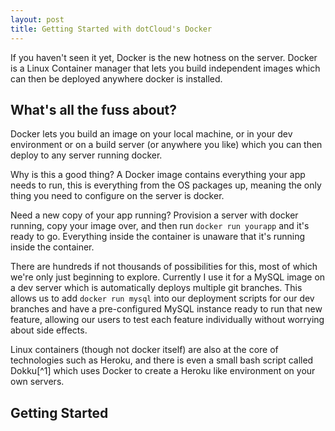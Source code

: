 ```yaml
---
layout: post
title: Getting Started with dotCloud's Docker
---
```


If you haven't seen it yet, Docker is the new hotness on the server.  Docker is a Linux Container manager that lets you build independent images which can then be deployed anywhere docker is installed.

What's all the fuss about?
--------------------------

Docker lets you build an image on your local machine, or in your dev environment or on a build server (or anywhere you like) which you can then deploy to any server running docker.

Why is this a good thing?  A Docker image contains everything your app needs to run, this is everything from the OS packages up, meaning the only thing you need to configure on the server is docker.

Need a new copy of your app running? Provision a server with docker running, copy your image over, and then run `docker run yourapp` and it's ready to go.  Everything inside the container is unaware that it's running inside the container.

There are hundreds if not thousands of possibilities for this, most of which we're only just beginning to explore.  Currently I use it for a MySQL image on a dev server which is automatically deploys multiple git branches.  This allows us to add `docker run mysql` into our deployment scripts for our dev branches and have a pre-configured MySQL instance ready to run that new feature, allowing our users to test each feature individually without worrying about side effects.

Linux containers (though not docker itself) are also at the core of technologies such as Heroku, and there is even a small bash script called Dokku[^1] which uses Docker to create a Heroku like environment on your own servers.

Getting Started
---------------

